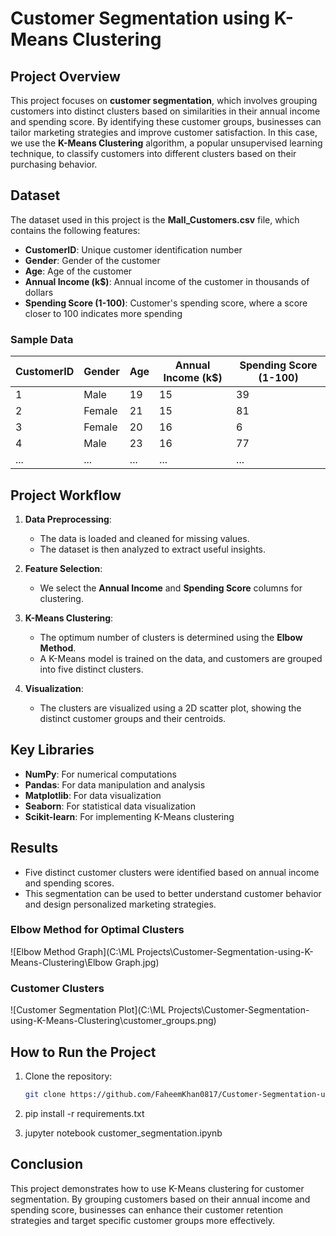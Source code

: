 # Customer Segmentation using K-Means Clustering

## Project Overview

This project focuses on **customer segmentation**, which involves grouping customers into distinct clusters based on similarities in their annual income and spending score. By identifying these customer groups, businesses can tailor marketing strategies and improve customer satisfaction. In this case, we use the **K-Means Clustering** algorithm, a popular unsupervised learning technique, to classify customers into different clusters based on their purchasing behavior.

## Dataset

The dataset used in this project is the **Mall_Customers.csv** file, which contains the following features:

- **CustomerID**: Unique customer identification number
- **Gender**: Gender of the customer
- **Age**: Age of the customer
- **Annual Income (k$)**: Annual income of the customer in thousands of dollars
- **Spending Score (1-100)**: Customer's spending score, where a score closer to 100 indicates more spending

### Sample Data

| CustomerID | Gender | Age | Annual Income (k$) | Spending Score (1-100) |
|------------|--------|-----|--------------------|------------------------|
| 1          | Male   | 19  | 15                 | 39                     |
| 2          | Female | 21  | 15                 | 81                     |
| 3          | Female | 20  | 16                 | 6                      |
| 4          | Male   | 23  | 16                 | 77                     |
| ...        | ...    | ... | ...                | ...                    |

## Project Workflow

1. **Data Preprocessing**: 
    - The data is loaded and cleaned for missing values.
    - The dataset is then analyzed to extract useful insights.
   
2. **Feature Selection**:
    - We select the **Annual Income** and **Spending Score** columns for clustering.
   
3. **K-Means Clustering**:
    - The optimum number of clusters is determined using the **Elbow Method**.
    - A K-Means model is trained on the data, and customers are grouped into five distinct clusters.
   
4. **Visualization**:
    - The clusters are visualized using a 2D scatter plot, showing the distinct customer groups and their centroids.

## Key Libraries

- **NumPy**: For numerical computations
- **Pandas**: For data manipulation and analysis
- **Matplotlib**: For data visualization
- **Seaborn**: For statistical data visualization
- **Scikit-learn**: For implementing K-Means clustering

## Results

- Five distinct customer clusters were identified based on annual income and spending scores.
- This segmentation can be used to better understand customer behavior and design personalized marketing strategies.

### Elbow Method for Optimal Clusters

![Elbow Method Graph](C:\ML Projects\Customer-Segmentation-using-K-Means-Clustering\Elbow Graph.jpg)

### Customer Clusters

![Customer Segmentation Plot](C:\ML Projects\Customer-Segmentation-using-K-Means-Clustering\customer_groups.png)




## How to Run the Project

1. Clone the repository:
   ```bash
   git clone https://github.com/FaheemKhan0817/Customer-Segmentation-using-K-Means-Clustering.git

2. pip install -r requirements.txt

3. jupyter notebook customer_segmentation.ipynb

## Conclusion
This project demonstrates how to use K-Means clustering for customer segmentation. By grouping customers based on their annual income and spending score, businesses can enhance their customer retention strategies and target specific customer groups more effectively.


